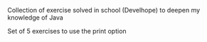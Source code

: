 Collection of exercise solved in school (Develhope) to deepen my knowledge of Java

Set of 5 exercises to use the print option
